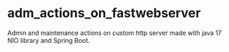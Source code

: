 # adm_actions_on_fastwebserver
Admin and maintenance actions on custom http server made with java 17 NIO library and Spring Boot.
